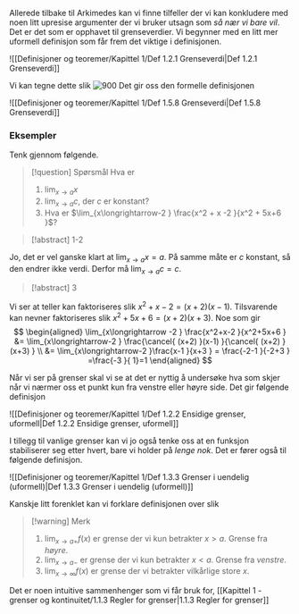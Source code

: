 Allerede tilbake til Arkimedes kan vi finne tilfeller der vi kan konkludere med noen litt upresise argumenter der vi bruker utsagn som *så nær vi bare vil*. Det er det som er opphavet til grenseverdier. Vi begynner med en litt mer uformell definisjon som får frem det viktige i definisjonen.  

![[Definisjoner og teoremer/Kapittel 1/Def 1.2.1 Grenseverdi|Def 1.2.1 Grenseverdi]]

Vi kan tegne dette slik
![900](Files/grensebilde.svg)
Det gir oss den formelle definisjonen

![[Definisjoner og teoremer/Kapittel 1/Def 1.5.8 Grenseverdi|Def 1.5.8 Grenseverdi]]

### Eksempler

Tenk gjennom følgende.

> [!question] Spørsmål 
> Hva er
> 1. $\lim_{x\longrightarrow a} x$
> 2. $\lim_{x \longrightarrow a} c$, der $c$ er konstant?
> 3. Hva er $\lim_{x\longrightarrow-2 } \frac{x^2 + x -2 }{x^2 + 5x+6 }$?

> [!abstract] 1-2

Jo, det er vel ganske klart at $\lim_{x \longrightarrow a} x = a$. På samme måte er $c$ konstant, så den endrer ikke verdi. Derfor må $\lim_{x \longrightarrow a} c = c$.

> [!abstract] 3

Vi ser at teller kan faktoriseres slik $x^2+x-2 = (x+2)(x-1)$. Tilsvarende kan nevner faktoriseres slik $x^2+5x+6 = (x+2)(x+3)$. Noe som gir
$$
\begin{aligned} 
  \lim_{x\longrightarrow -2 } \frac{x^2+x-2 }{x^2+5x+6 } &= \lim_{x\longrightarrow-2 } \frac{\cancel{ (x+2) }(x-1) }{\cancel{ (x+2) }(x+3) } \\ &= \lim_{x\longrightarrow-2 }\frac{x-1 }{x+3 }  = \frac{-2-1 }{-2+3 } =\frac{-3 }{ 1}=1    
\end{aligned} 
$$

Når vi ser på grenser skal vi se at det er nyttig å undersøke hva som skjer når vi nærmer oss et punkt kun fra venstre eller høyre side. Det gir følgende definisjon

![[Definisjoner og teoremer/Kapittel 1/Def 1.2.2 Ensidige grenser, uformell|Def 1.2.2 Ensidige grenser, uformell]]

I tillegg til vanlige grenser kan vi jo også tenke oss at en funksjon stabiliserer seg etter hvert, bare vi holder på *lenge nok*. Det er fører også til følgende definisjon.

![[Definisjoner og teoremer/Kapittel 1/Def 1.3.3 Grenser i uendelig (uformell)|Def 1.3.3 Grenser i uendelig (uformell)]]

Kanskje litt forenklet kan vi forklare definisjonen over slik

> [!warning] Merk 
> 1. $\lim_{x\longrightarrow a+}f(x)$ er grense der vi kun betrakter $x>a$. Grense fra *høyre*.
> 2. $\lim_{x\longrightarrow  a-}$ er grense der vi kun betrakter $x<a$. Grense fra *venstre*.
> 3. $\lim_{x\longrightarrow \infty}f(x)$ er grense der vi betrakter vilkårlige store $x$.

Det er noen intuitive sammenhenger som vi får bruk for, [[Kapittel 1 - grenser og kontinuitet/1.1.3 Regler for grenser|1.1.3 Regler for grenser]]
